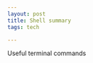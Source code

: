 ```yaml
---
layout: post
title: Shell summary
tags: tech

---
```


Useful terminal commands 

<script src="https://gist.github.com/selimslab/1b13b79da795a51c5d6ae920c35ff81b.js"></script>
